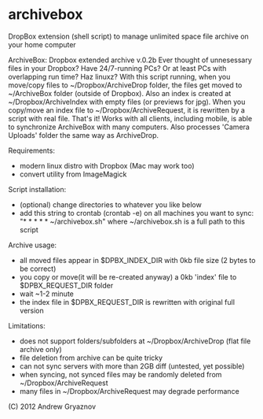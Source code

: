 archivebox
==========

DropBox extension (shell script) to manage unlimited space file archive on your home computer

 ArchiveBox: Dropbox extended archive v.0.2b
 Ever thought of unnesessary files in your Dropbox? Have 24/7-running PCs?
                 Or at least PCs with overlapping run time?
                               Haz linuxz?
 With this script running, when you move/copy files to ~/Dropbox/ArchiveDrop folder,
 the files get moved to ~/ArchiveBox folder (outside of Dropbox). Also an index
 is created at ~/Dropbox/ArchiveIndex with empty files (or previews for jpg).
 When you copy/move an index file to ~/Dropbox/ArchiveRequest, it is rewritten
 by a script with real file. That's it! Works with all clients, including mobile,
 is able to synchronize ArchiveBox with many computers. Also processes
 'Camera Uploads' folder the same way as ArchiveDrop.

 Requirements:
 - modern linux distro with Dropbox (Mac may work too)
 - convert utility from ImageMagick

 Script installation:
 - (optional) change directories to whatever you like below
 - add this string to crontab (crontab -e) on all machines you want to sync:
   "* * * * * ~/archivebox.sh"
 where ~/archivebox.sh is a full path to this script

 Archive usage:
 - all moved files appear in $DPBX_INDEX_DIR with 0kb file size (2 bytes to be correct)
 - you copy or move(it will be re-created anyway) a 0kb 'index' file to $DPBX_REQUEST_DIR folder
 - wait ~1-2 minute
 - the index file in $DPBX_REQUEST_DIR is rewritten with original full version

 Limitations:
 - does not support folders/subfolders at ~/Dropbox/ArchiveDrop (flat file archive only)
 - file deletion from archive can be quite tricky
 - can not sync servers with more than 2GB diff (untested, yet possible)
 - when syncing, not synced files may be randomly deleted from ~/Dropbox/ArchiveRequest
 - many files in ~/Dropbox/ArchiveRequest may degrade performance

 (C) 2012 Andrew Gryaznov

